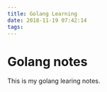 ```yaml
---
title: Golang Learning
date: 2018-11-19 07:42:14
tags:
---
```


# Golang notes
This is my golang learing notes.

